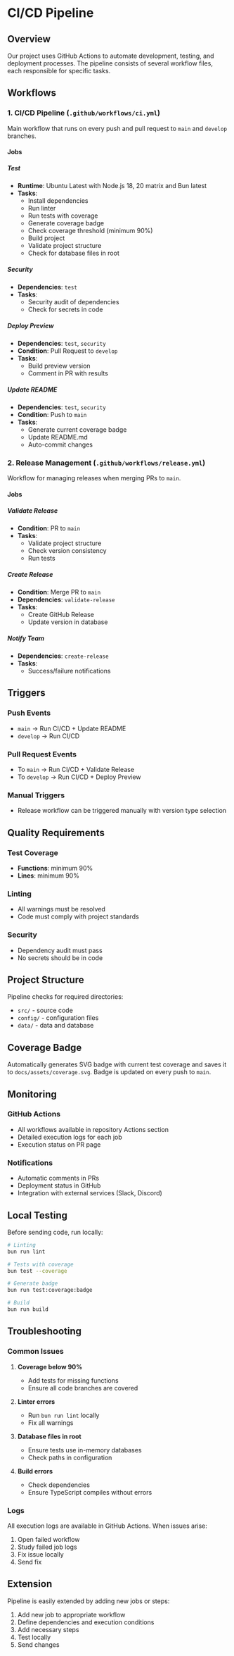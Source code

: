 # CI/CD Pipeline

## Overview

Our project uses GitHub Actions to automate development, testing, and deployment processes. The pipeline consists of several workflow files, each responsible for specific tasks.

## Workflows

### 1. CI/CD Pipeline (`.github/workflows/ci.yml`)

Main workflow that runs on every push and pull request to `main` and `develop` branches.

#### Jobs

##### Test
- **Runtime**: Ubuntu Latest with Node.js 18, 20 matrix and Bun latest
- **Tasks**:
  - Install dependencies
  - Run linter
  - Run tests with coverage
  - Generate coverage badge
  - Check coverage threshold (minimum 90%)
  - Build project
  - Validate project structure
  - Check for database files in root

##### Security
- **Dependencies**: `test`
- **Tasks**:
  - Security audit of dependencies
  - Check for secrets in code

##### Deploy Preview
- **Dependencies**: `test`, `security`
- **Condition**: Pull Request to `develop`
- **Tasks**:
  - Build preview version
  - Comment in PR with results

##### Update README
- **Dependencies**: `test`, `security`
- **Condition**: Push to `main`
- **Tasks**:
  - Generate current coverage badge
  - Update README.md
  - Auto-commit changes

### 2. Release Management (`.github/workflows/release.yml`)

Workflow for managing releases when merging PRs to `main`.

#### Jobs

##### Validate Release
- **Condition**: PR to `main`
- **Tasks**:
  - Validate project structure
  - Check version consistency
  - Run tests

##### Create Release
- **Condition**: Merge PR to `main`
- **Dependencies**: `validate-release`
- **Tasks**:
  - Create GitHub Release
  - Update version in database

##### Notify Team
- **Dependencies**: `create-release`
- **Tasks**:
  - Success/failure notifications

## Triggers

### Push Events
- `main` → Run CI/CD + Update README
- `develop` → Run CI/CD

### Pull Request Events
- To `main` → Run CI/CD + Validate Release
- To `develop` → Run CI/CD + Deploy Preview

### Manual Triggers
- Release workflow can be triggered manually with version type selection

## Quality Requirements

### Test Coverage
- **Functions**: minimum 90%
- **Lines**: minimum 90%

### Linting
- All warnings must be resolved
- Code must comply with project standards

### Security
- Dependency audit must pass
- No secrets should be in code

## Project Structure

Pipeline checks for required directories:
- `src/` - source code
- `config/` - configuration files
- `data/` - data and database

## Coverage Badge

Automatically generates SVG badge with current test coverage and saves it to `docs/assets/coverage.svg`. Badge is updated on every push to `main`.

## Monitoring

### GitHub Actions
- All workflows available in repository Actions section
- Detailed execution logs for each job
- Execution status on PR page

### Notifications
- Automatic comments in PRs
- Deployment status in GitHub
- Integration with external services (Slack, Discord)

## Local Testing

Before sending code, run locally:

```bash
# Linting
bun run lint

# Tests with coverage
bun test --coverage

# Generate badge
bun run test:coverage:badge

# Build
bun run build
```

## Troubleshooting

### Common Issues

1. **Coverage below 90%**
   - Add tests for missing functions
   - Ensure all code branches are covered

2. **Linter errors**
   - Run `bun run lint` locally
   - Fix all warnings

3. **Database files in root**
   - Ensure tests use in-memory databases
   - Check paths in configuration

4. **Build errors**
   - Check dependencies
   - Ensure TypeScript compiles without errors

### Logs

All execution logs are available in GitHub Actions. When issues arise:
1. Open failed workflow
2. Study failed job logs
3. Fix issue locally
4. Send fix

## Extension

Pipeline is easily extended by adding new jobs or steps:

1. Add new job to appropriate workflow
2. Define dependencies and execution conditions
3. Add necessary steps
4. Test locally
5. Send changes
